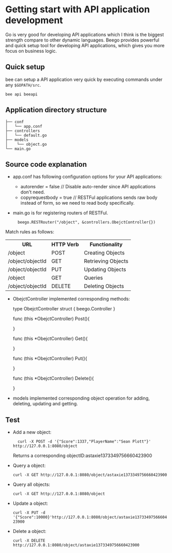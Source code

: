 # Getting start with API application development
Go is very good for developing API applications which I think is the biggest strength compare to other dynamic languages. Beego provides powerful and quick setup tool for developing API applications, which gives you more focus on business logic.


## Quick setup
bee can setup a API application very quick by executing commands under any `$GOPATH/src`. 

`bee api beeapi`

## Application directory structure

 ```
├── conf
│   └── app.conf
├── controllers
│   └── default.go
├── models
│    └── object.go
└── main.go	
```

## Source code explanation

- app.conf has following configuration options for your API applications:

	- autorender = false  // Disable auto-render since API applications don't need.
	- copyrequestbody = true  // RESTFul applications sends raw body instead of form, so we need to read body specifically.

- main.go is for registering routers of RESTFul.

		beego.RESTRouter("/object", &controllers.ObejctController{})

Match rules as follows:

<table>
<tr>
	<th>URL</th>					<th>HTTP Verb</th>				<th>Functionality</th>
</tr>
<tr>	
	<td>/object</td>				<td>POST</td>					<td>Creating Objects</td>
</tr>
<tr>	
	<td>/object/objectId</td>	<td>GET</td>					<td>Retrieving Objects</td>
</tr>
<tr>	
	<td>/object/objectId</td>	<td>PUT</td>						<td>Updating Objects</td>
</tr>
<tr>	
	<td>/object</td>				<td>GET</td>						<td>Queries</td>
</tr>
<tr>	
	<td>/object/objectId</td>	<td>DELETE</td>					<td>Deleting Objects</td>
</tr>
</table>

- ObejctController implemented corresponding methods:

	type ObejctController struct {
		beego.Controller
	}
	
	func (this *ObejctController) Post(){
		
	}
	
	func (this *ObejctController) Get(){
		
	}
	
	func (this *ObejctController) Put(){
		
	}
	
	func (this *ObejctController) Delete(){
		
	}

- models implemented corresponding object operation for adding, deleting, updating and getting.

## Test

- Add a new object:
	
		curl -X POST -d '{"Score":1337,"PlayerName":"Sean Plott"}' http://127.0.0.1:8080/object
		
	Returns a corresponding objectID:astaxie1373349756660423900
	
- Query a object:

	`curl -X GET http://127.0.0.1:8080/object/astaxie1373349756660423900`
	
- Query all objects:

	`curl -X GET http://127.0.0.1:8080/object`

- Update a object:

	`curl -X PUT -d '{"Score":10000}'http://127.0.0.1:8080/object/astaxie1373349756660423900`

- Delete a object:

	`curl -X DELETE http://127.0.0.1:8080/object/astaxie1373349756660423900`
